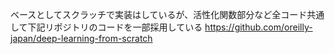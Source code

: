 ベースとしてスクラッチで実装はしているが、活性化関数部分など全コード共通して下記リポジトリのコードを一部採用している
https://github.com/oreilly-japan/deep-learning-from-scratch